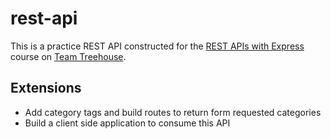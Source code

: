 # rest-api

This is a practice REST API constructed for the [REST APIs with Express](https://teamtreehouse.com/library/rest-apis-with-express) course on [Team Treehouse](https://teamtreehouse.com).

## Extensions

- Add category tags and build routes to return form requested categories
- Build a client side application to consume this API
